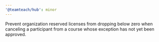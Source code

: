 ```yaml
---
'@teamteach/hub': minor
---
```


Prevent organization reserved licenses from dropping below zero when canceling a participant from a course whose exception has not yet been approved.
